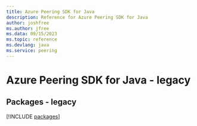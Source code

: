 ```yaml
---
title: Azure Peering SDK for Java
description: Reference for Azure Peering SDK for Java
author: joshfree
ms.author: jfree
ms.data: 09/15/2023
ms.topic: reference
ms.devlang: java
ms.service: peering
---
```

# Azure Peering SDK for Java - legacy
## Packages - legacy
[!INCLUDE [packages](peering-index.md)]